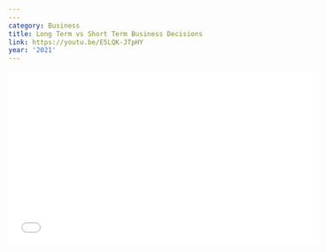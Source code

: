 ```yaml
---
---
category: Business
title: Long Term vs Short Term Business Decisions
link: https://youtu.be/E5LQK-JTpHY
year: '2021'
---
```

<iframe width="560" height="315" src="{{ page.link }}" frameborder="0" allowfullscreen></iframe>
